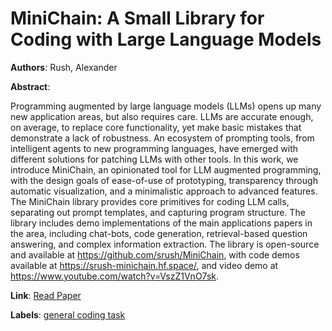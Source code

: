 # MiniChain: A Small Library for Coding with Large Language Models

**Authors**: Rush, Alexander

**Abstract**:

Programming augmented by large language models (LLMs) opens up many new application areas, but also requires care. LLMs are accurate enough, on average, to replace core functionality, yet make basic mistakes that demonstrate a lack of robustness. An ecosystem of prompting tools, from intelligent agents to new programming languages, have emerged with different solutions for patching LLMs with other tools. In this work, we introduce MiniChain, an opinionated tool for LLM augmented programming, with the design goals of ease-of-use of prototyping, transparency through automatic visualization, and a minimalistic approach to advanced features. The MiniChain library provides core primitives for coding LLM calls, separating out prompt templates, and capturing program structure. The library includes demo implementations of the main applications papers in the area, including chat-bots, code generation, retrieval-based question answering, and complex information extraction. The library is open-source and available at https://github.com/srush/MiniChain, with code demos available at https://srush-minichain.hf.space/, and video demo at https://www.youtube.com/watch?v=VszZ1VnO7sk.

**Link**: [Read Paper](https://doi.org/10.18653/v1/2023.emnlp-demo.27)

**Labels**: [general coding task](../../labels/general_coding_task.md)
